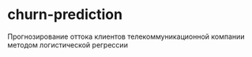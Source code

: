# churn-prediction
Прогнозирование оттока клиентов телекоммуникационной компании методом логистической регрессии
